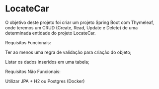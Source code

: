 # LocateCar

O objetivo deste projeto foi criar um projeto Spring Boot com Thymeleaf, onde teremos um CRUD (Create, Read, Update e Delete) de uma determinada entidade do projeto LocateCar.

Requisitos Funcionais:

Ter ao menos uma regra de validação para criação do objeto;

Listar os dados inseridos em uma tabela;

Requisitos Não Funcionais:

Utilizar JPA + H2 ou Postgres (Docker)
